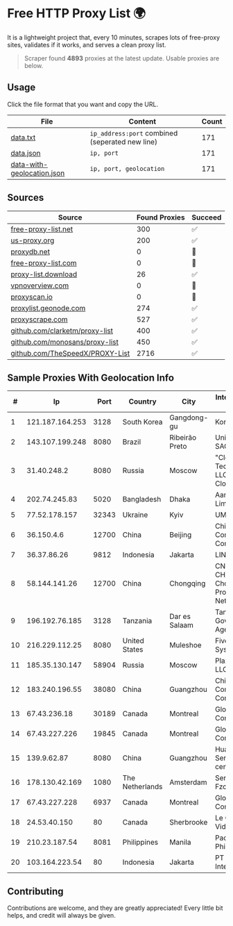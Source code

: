 
# Free HTTP Proxy List 🌍

It is a lightweight project that, every 10 minutes, scrapes lots of free-proxy sites, validates if it works, and serves a clean proxy list.


> Scraper found **4893** proxies at the latest update. Usable proxies are below.

## Usage

Click the file format that you want and copy the URL.


|File|Content|Count|
|----|-------|-----|
|[data.txt](https://raw.githubusercontent.com/themiralay/Proxy-List-World/master/data.txt)|`ip_address:port` combined (seperated new line)|171|
|[data.json](https://raw.githubusercontent.com/themiralay/Proxy-List-World/master/data.json)|`ip, port`|171|
|[data-with-geolocation.json](https://raw.githubusercontent.com/themiralay/Proxy-List-World/master/data-with-geolocation.json)|`ip, port, geolocation`|171|

## Sources

|Source|Found Proxies|Succeed|
|------|-------------|-------|
|[free-proxy-list.net](https://free-proxy-list.net)|300|✅|
|[us-proxy.org](https://www.us-proxy.org)|200|✅|
|[proxydb.net](http://proxydb.net)|0|🚫|
|[free-proxy-list.com](https://free-proxy-list.com/?page=&port=&type%5B%5D=http&type%5B%5D=https&up_time=0&search=Search)|0|🚫|
|[proxy-list.download](https://www.proxy-list.download/HTTP)|26|✅|
|[vpnoverview.com](https://vpnoverview.com/privacy/anonymous-browsing/free-proxy-servers)|0|🚫|
|[proxyscan.io](https://www.proxyscan.io)|0|🚫|
|[proxylist.geonode.com](https://proxylist.geonode.com/api/proxy-list?limit=300&page=1&sort_by=lastChecked&sort_type=desc&protocols=http,https)|274|✅|
|[proxyscrape.com](https://api.proxyscrape.com/v2/?request=displayproxies&protocol=http&timeout=10000&country=all&ssl=all&anonymity=all)|527|✅|
|[github.com/clarketm/proxy-list](https://raw.githubusercontent.com/clarketm/proxy-list/master/proxy-list-raw.txt)|400|✅|
|[github.com/monosans/proxy-list](https://raw.githubusercontent.com/monosans/proxy-list/main/proxies/http.txt)|450|✅|
|[github.com/TheSpeedX/PROXY-List](https://raw.githubusercontent.com/TheSpeedX/PROXY-List/master/http.txt)|2716|✅|


## Sample Proxies With Geolocation Info

|#|Ip|Port|Country|City|Internet Service Provider|
|-|--|----|-------|----|-------------------------|
|1|121.187.164.253|3128|South Korea|Gangdong-gu|Korea Telecom|
|2|143.107.199.248|8080|Brazil|Ribeirão Preto|Universidade De SAO Paulo|
|3|31.40.248.2|8080|Russia|Moscow|"Cloud Technologies" LLC trading as Cloud.ru|
|4|202.74.245.83|5020|Bangladesh|Dhaka|Aamra Networks Limited|
|5|77.52.178.157|32343|Ukraine|Kyiv|UMC|
|6|36.150.4.6|12700|China|Beijing|China Mobile Communications Corporation|
|7|36.37.86.26|9812|Indonesia|Jakarta|LINTASARTA|
|8|58.144.141.26|12700|China|Chongqing|CNC Group CHINA169 Chongqing Province Network|
|9|196.192.76.185|3128|Tanzania|Dar es Salaam|Tanzania e-Government Agency|
|10|216.229.112.25|8080|United States|Muleshoe|Five Area Systems, LLC|
|11|185.35.130.147|58904|Russia|Moscow|Plazmatelekom LLC|
|12|183.240.196.55|38080|China|Guangzhou|China Mobile Communications Corporation|
|13|67.43.236.18|30189|Canada|Montreal|GloboTech Communications|
|14|67.43.227.226|19845|Canada|Montreal|GloboTech Communications|
|15|139.9.62.87|8080|China|Guangzhou|Huawei Cloud Service data center|
|16|178.130.42.169|1080|The Netherlands|Amsterdam|Servers Tech Fzco|
|17|67.43.227.228|6937|Canada|Montreal|GloboTech Communications|
|18|24.53.40.150|80|Canada|Sherbrooke|Le Groupe Videotron Ltee|
|19|210.23.187.54|8081|Philippines|Manila|Pacific Internet Philippines, Inc.|
|20|103.164.223.54|80|Indonesia|Jakarta|PT iForte Global Internet|



## Contributing

Contributions are welcome, and they are greatly appreciated! Every
little bit helps, and credit will always be given.

